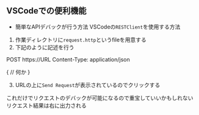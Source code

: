 ## VSCodeでの便利機能

- 簡単なAPIデバックが行う方法
VSCodeの`RESTClient`を使用する方法

1. 作業ディレクトリに`request.http`というfileを用意する
2. 下記のように記述を行う

POST https://URL
Content-Type: application/json

{
    // 何か
}

3. URLの上に`Send Request`が表示されているのでクリックする

これだけでリクエストのデバックが可能になるので重宝していいかもしれない
リクエスト結果は右に出力される